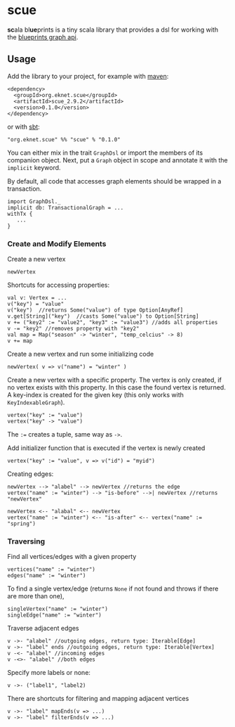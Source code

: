 # scue

**sc**ala bl**ue**prints is a tiny scala library that provides
a dsl for working with the [blueprints graph api](http://blueprints.tinkerpop.com).

## Usage

Add the library to your project, for example with [maven](http://maven.apache.org):

    <dependency>
      <groupId>org.eknet.scue</groupId>
      <artifactId>scue_2.9.2</artifactId>
      <version>0.1.0</version>
    </dependency>

or with [sbt](http://www.scala-sbt.org):

    "org.eknet.scue" %% "scue" % "0.1.0"

You can either mix in the trait `GraphDsl` or import the members of its companion
object. Next, put a `Graph` object in scope and annotate it with the `implicit` keyword.

By default, all code that accesses graph elements should be wrapped in a transaction.

    import GraphDsl._
    implicit db: TransactionalGraph = ...
    withTx {
       ...
    }

### Create and Modify Elements

Create a new vertex

    newVertex

Shortcuts for accessing properties:

    val v: Vertex = ...
    v("key") = "value"
    v("key")  //returns Some("value") of type Option[AnyRef]
    v.get[String]("key")  //casts Some("value") to Option[String]
    v += ("key2" := "value2", "key3" := "value3") //adds all properties
    v -= "key2" //removes property with "key2"
    val map = Map("season" -> "winter", "temp_celcius" -> 8)
    v += map

Create a new vertex and run some initializing code

    newVertex( v => v("name") = "winter" )

Create a new vertex with a specific property. The vertex is only created, if no vertex
exists with this property. In this case the found vertex is returned. A key-index is
created for the given key (this only works with `KeyIndexableGraph`).

    vertex("key" := "value")
    vertex("key" -> "value")

The `:=` creates a tuple, same way as `->`.

Add initializer function that is executed if the vertex is newly created

    vertex("key" := "value", v => v("id") = "myid")

Creating edges:

    newVertex --> "alabel" --> newVertex //returns the edge
    vertex("name" := "winter") --> "is-before" -->| newVertex //returns "newVertex"

    newVertex <-- "alabal" <-- newVertex
    vertex("name" := "winter") <-- "is-after" <-- vertex("name" := "spring")


### Traversing

Find all vertices/edges with a given property

    vertices("name" := "winter")
    edges("name" := "winter")

To find a single vertex/edge (returns `None` if not found and throws if there are more than one),

    singleVertex("name" := "winter")
    singleEdge("name" := "winter")

Traverse adjacent edges

    v ->- "alabel" //outgoing edges, return type: Iterable[Edge]
    v ->- "label" ends //outgoing edges, return type: Iterable[Vertex]
    v -<- "alabel" //incoming edges
    v -<>- "alabel" //both edges

Specify more labels or none:

    v ->- ("label1", "label2)

There are shortcuts for filtering and mapping adjacent vertices

    v ->- "label" mapEnds(v => ...)
    v ->- "label" filterEnds(v => ...)
